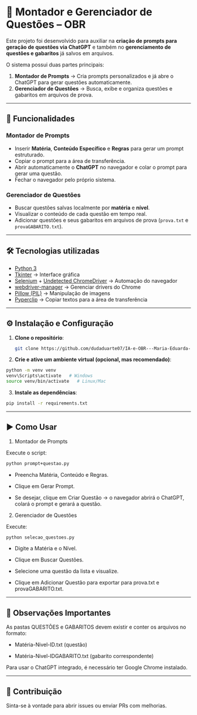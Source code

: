 # 📝 Montador e Gerenciador de Questões – OBR

Este projeto foi desenvolvido para auxiliar na **criação de prompts para geração de questões via ChatGPT** e também no **gerenciamento de questões e gabaritos** já salvos em arquivos.  

O sistema possui duas partes principais:  
1. **Montador de Prompts** → Cria prompts personalizados e já abre o ChatGPT para gerar questões automaticamente.  
2. **Gerenciador de Questões** → Busca, exibe e organiza questões e gabaritos em arquivos de prova.  

---

## 🚀 Funcionalidades

### Montador de Prompts
- Inserir **Matéria**, **Conteúdo Específico** e **Regras** para gerar um prompt estruturado.  
- Copiar o prompt para a área de transferência.  
- Abrir automaticamente o **ChatGPT** no navegador e colar o prompt para gerar uma questão.  
- Fechar o navegador pelo próprio sistema.  

### Gerenciador de Questões
- Buscar questões salvas localmente por **matéria** e **nível**.  
- Visualizar o conteúdo de cada questão em tempo real.  
- Adicionar questões e seus gabaritos em arquivos de prova (`prova.txt` e `provaGABARITO.txt`).  

---

## 🛠️ Tecnologias utilizadas
- [Python 3](https://www.python.org/)  
- [Tkinter](https://docs.python.org/3/library/tkinter.html) → Interface gráfica  
- [Selenium](https://www.selenium.dev/) + [Undetected ChromeDriver](https://github.com/ultrafunkamsterdam/undetected-chromedriver) → Automação do navegador  
- [webdriver-manager](https://pypi.org/project/webdriver-manager/) → Gerenciar drivers do Chrome  
- [Pillow (PIL)](https://pillow.readthedocs.io/en/stable/) → Manipulação de imagens  
- [Pyperclip](https://pypi.org/project/pyperclip/) → Copiar textos para a área de transferência  

---

## ⚙️ Instalação e Configuração

1. **Clone o repositório**:
   ```bash
   git clone https://github.com/dudaduarte07/IA-e-OBR---Maria-Eduarda-Duarte---UFMS/tree/main
   ```

2. **Crie e ative um ambiente virtual (opcional, mas recomendado)**:
```bash
python -m venv venv
venv\Scripts\activate   # Windows
source venv/bin/activate   # Linux/Mac
```

3. **Instale as dependências**:
```bash
pip install -r requirements.txt
```


---

##  ▶️ Como Usar

1. Montador de Prompts

Execute o script:
```bash
python prompt+questao.py
```


  - Preencha Matéria, Conteúdo e Regras.

  - Clique em Gerar Prompt.

  - Se desejar, clique em Criar Questão → o navegador abrirá o ChatGPT, colará o prompt e gerará a questão.

2. Gerenciador de Questões

Execute:
```bash
python selecao_questoes.py
```


  - Digite a Matéria e o Nível.

  - Clique em Buscar Questões.

  - Selecione uma questão da lista e visualize.

  - Clique em Adicionar Questão para exportar para prova.txt e provaGABARITO.txt.

---

## 📌 Observações Importantes

As pastas QUESTÕES e GABARITOS devem existir e conter os arquivos no formato:

  - Matéria-Nivel-ID.txt (questão)

  - Matéria-Nivel-IDGABARITO.txt (gabarito correspondente)

Para usar o ChatGPT integrado, é necessário ter Google Chrome instalado.

---

## 🤝 Contribuição

Sinta-se à vontade para abrir issues ou enviar PRs com melhorias.


























